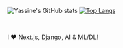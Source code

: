 ![Yassine's GitHub stats](https://github-readme-stats.vercel.app/api?username=yyassif&include_all_commits=true&count_private=true&show_icons=true&theme=radical&hide=contribs)
[![Top Langs](https://github-readme-stats.vercel.app/api/top-langs/?username=yyassif&layout=compact&theme=radical)](https://github.com/yyassif/github-readme-stats&theme=radical)

<br />

I ❤️ Next.js, Django, AI & ML/DL!
